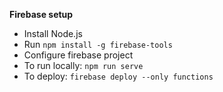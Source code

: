 **Firebase setup**

- Install Node.js
- Run `npm install -g firebase-tools`
- Configure firebase project
- To run locally: `npm run serve`
- To deploy: `firebase deploy --only functions` 
